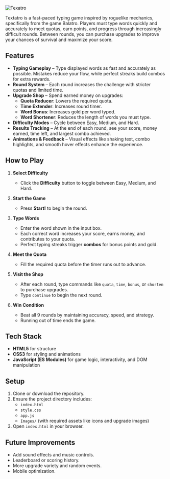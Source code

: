 ![Texatro](https://media.discordapp.net/attachments/1192937757966868612/1409534061487329360/NAME.png?ex=68adba64&is=68ac68e4&hm=08ecf93d605ae11f1d55faf5cc63d77bbcbc239f0ecf2a319f9f28f9bb3e2b8f&=&format=webp&quality=lossless&width=1604&height=341)

Textatro is a fast-paced typing game inspired by roguelike mechanics, specifically from the game Balatro. Players must type words quickly and accurately to meet quotas, earn points, and progress through increasingly difficult rounds. Between rounds, you can purchase upgrades to improve your chances of survival and maximize your score.

## Features

- **Typing Gameplay** – Type displayed words as fast and accurately as possible. Mistakes reduce your flow, while perfect streaks build combos for extra rewards.
- **Round System** – Each round increases the challenge with stricter quotas and limited time.
- **Upgrade Shop** – Spend earned money on upgrades:
  - **Quota Reducer**: Lowers the required quota.
  - **Time Extender**: Increases round timer.
  - **Word Bonus**: Increases gold per word typed.
  - **Word Shortener**: Reduces the length of words you must type.
- **Difficulty Modes** – Cycle between Easy, Medium, and Hard.
- **Results Tracking** – At the end of each round, see your score, money earned, time left, and largest combo achieved.
- **Animations & Feedback** – Visual effects like shaking text, combo highlights, and smooth hover effects enhance the experience.

## How to Play

1. **Select Difficulty**

   - Click the **Difficulty** button to toggle between Easy, Medium, and Hard.

2. **Start the Game**

   - Press **Start!** to begin the round.

3. **Type Words**

   - Enter the word shown in the input box.
   - Each correct word increases your score, earns money, and contributes to your quota.
   - Perfect typing streaks trigger **combos** for bonus points and gold.

4. **Meet the Quota**

   - Fill the required quota before the timer runs out to advance.

5. **Visit the Shop**

   - After each round, type commands like `quota`, `time`, `bonus`, or `shorten` to purchase upgrades.
   - Type `continue` to begin the next round.

6. **Win Condition**
   - Beat all 9 rounds by maintaining accuracy, speed, and strategy.
   - Running out of time ends the game.

## Tech Stack

- **HTML5** for structure
- **CSS3** for styling and animations
- **JavaScript (ES Modules)** for game logic, interactivity, and DOM manipulation

## Setup

1. Clone or download the repository.
2. Ensure the project directory includes:
   - `index.html`
   - `style.css`
   - `app.js`
   - `Images/` (with required assets like icons and upgrade images)
3. Open `index.html` in your browser.

## Future Improvements

- Add sound effects and music controls.
- Leaderboard or scoring history.
- More upgrade variety and random events.
- Mobile optimization.
